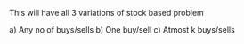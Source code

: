 This will have all 3 variations of stock based problem

a) Any no of buys/sells
b) One buy/sell
c) Atmost k buys/sells
